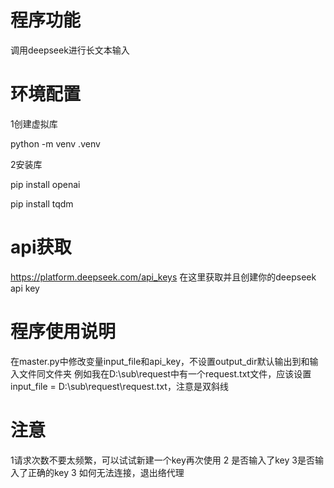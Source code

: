 # 程序功能
调用deepseek进行长文本输入

# 环境配置
1创建虚拟库

python -m venv .venv

2安装库

pip install openai

pip install tqdm

# api获取
https://platform.deepseek.com/api_keys 在这里获取并且创建你的deepseek api key


# 程序使用说明
在master.py中修改变量input_file和api_key，不设置output_dir默认输出到和输入文件同文件夹
例如我在D:\sub\request中有一个request.txt文件，应该设置input_file = D:\\sub\\request\\request.txt，注意是双斜线


# 注意
1请求次数不要太频繁，可以试试新建一个key再次使用
2 是否输入了key
3是否输入了正确的key
3 如何无法连接，退出络代理


